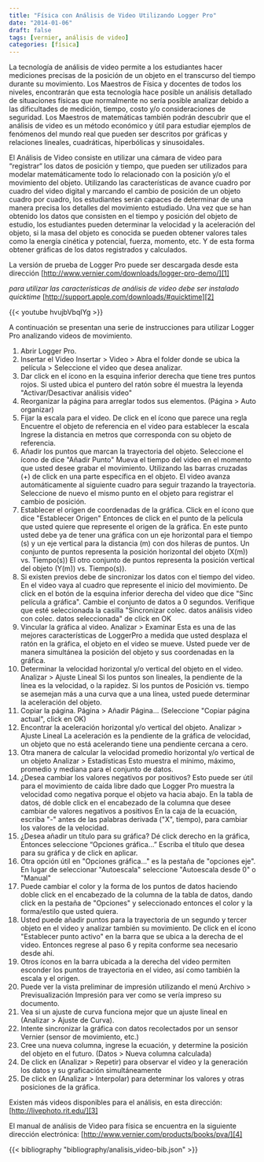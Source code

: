 ```yaml
---
title: "Física con Análisis de Video Utilizando Logger Pro"
date: "2014-01-06"
draft: false
tags: [vernier, análisis de video]
categories: [física]
---
```


La tecnología de análisis de video permite a los estudiantes hacer mediciones precisas de la posición de un objeto en el transcurso del tiempo durante su movimiento. Los Maestros de Física y docentes de todos los niveles, encontrarán que esta tecnología hace posible un análisis detallado de situaciones físicas que normalmente no sería posible analizar debido a las dificultades de medición, tiempo, costo y/o consideraciones de seguridad. Los Maestros de matemáticas también podrán descubrir que el análisis de video es un método económico y útil para estudiar ejemplos de fenómenos del mundo real que pueden ser descritos por gráficas y relaciones lineales, cuadráticas, hiperbólicas y sinusoidales.

El Análisis de Video consiste en utilizar una cámara de video para “registrar“ los datos de posición y tiempo, que pueden ser utilizados para modelar matemáticamente todo lo relacionado con la posición y/o el movimiento del objeto. Utilizando las características de avance cuadro por cuadro del video digital y marcando el cambio de posición de un objeto cuadro por cuadro, los estudiantes serán capaces de determinar de una manera precisa los detalles del movimiento estudiado. Una vez que se han obtenido los datos que consisten en el tiempo y posición del objeto de estudio, los estudiantes pueden determinar la velocidad y la aceleración del objeto, si la masa del objeto es conocida se pueden obtener valores tales como la energía cinética y potencial, fuerza, momento, etc. Y de esta forma obtener gráficas de los datos registrados y calculados.

La versión de prueba de Logger Pro puede ser descargada desde esta dirección
[http://www.vernier.com/downloads/logger-pro-demo/][1]

*para utilizar las características de análisis de video debe ser instalado quicktime*
[http://support.apple.com/downloads/#quicktime][2]

{{< youtube hvujbVbqIYg >}}

A continuación se presentan una serie de instrucciones para utilizar Logger Pro analizando videos de movimiento.

1. Abrir Logger Pro.
2. Insertar el Video
Insertar > Video > Abra el folder donde se ubica la película > Seleccione el video que
desea analizar.
3. Dar click en el ícono en la esquina inferior derecha que tiene tres puntos rojos.
Si usted ubica el puntero del ratón sobre él muestra la leyenda "Activar/Desactivar análisis
video"
4. Reorganizar la página para arreglar todos sus elementos.
(Página > Auto organizar)
5. Fijar la escala para el video.
De click en el ícono que parece una regla
Encuentre el objeto de referencia en el video para establecer la escala
Ingrese la distancia en metros que corresponda con su objeto de referencia.
6. Añadir los puntos que marcan la trayectoria del objeto.
Seleccione el ícono de dice "Añadir Punto"
Mueva el tiempo del video en el momento que usted desee grabar el movimiento.
Utilizando las barras cruzadas (+) de click en una parte específica en el objeto. El video
avanza automáticamente al siguiente cuadro para seguir trazando la trayectoria.
Seleccione de nuevo el mismo punto en el objeto para registrar el cambio de posición.
7. Establecer el origen de coordenadas de la gráfica.
Click en el ícono que dice "Establecer Origen"
Entonces de click en el punto de la película que usted quiere que represente el origen de la
gráfica.
En este punto usted debe ya de tener una gráfica con un eje horizontal para el
tiempo (s) y un eje vertical para la distancia (m) con dos hileras de puntos.
Un conjunto de puntos representa la posición horizontal del objeto (X(m)) vs. Tiempo(s))
El otro conjunto de puntos representa la posición vertical del objeto (Y(m)) vs. Tiempo(s)).
8. Si existen previos debe de sincronizar los datos con el tiempo del video.
En el video vaya al cuadro que represente el inicio del movimiento.
De click en el botón de la esquina inferior derecha del video que dice "Sinc película a
gráfica".
Cambie el conjunto de datos a 0 segundos. Verifique que esté seleccionada la
casilla "Sincronizar colec. datos análisis video con colec. datos seleccionada" de click en
OK
9. Vincular la gráfica al video.
Analizar > Examinar
Esta es una de las mejores características de LoggerPro a medida que usted
desplaza el ratón en la gráfica, el objeto en el video se mueve. Usted puede ver de
manera simultánea la posición del objeto y sus coordenadas en la gráfica.
10. Determinar la velocidad horizontal y/o vertical del objeto en el video.
Analizar > Ajuste Lineal
Si los puntos son lineales, la pendiente de la línea es la velocidad, o la rapidez.
Si los puntos de Posición vs. tiempo se asemejan más a una curva que a una línea, usted
puede determinar la aceleración del objeto.
11. Copiar la página.
Página > Añadir Página... (Seleccione "Copiar página actual", click en OK)
12. Encontrar la aceleración horizontal y/o vertical del objeto.
Analizar > Ajuste Lineal
La aceleración es la pendiente de la gráfica de velocidad, un objeto que no está acelerando
tiene una pendiente cercana a cero.
13. Otra manera de calcular la velocidad promedio horizontal y/o vertical de un objeto
Analizar > Estadísticas
Esto muestra el mínimo, máximo, promedio y mediana para el conjunto de datos.
14. ¿Desea cambiar los valores negativos por positivos? Esto puede ser útil para el
movimiento de caída libre dado que Logger Pro muestra la velocidad como negativa
porque el objeto va hacia abajo.
En la tabla de datos, dé doble click en el encabezado de la columna que desee cambiar de
valores negativos a positivos
En la caja de la ecuación, escriba "-" antes de las palabras derivada ("X", tiempo), para
cambiar los valores de la velocidad.
15. ¿Desea añadir un título para su gráfica?
Dé click derecho en la gráfica, Entonces seleccione “Opciones gráfica...” Escriba el título
que desea para su gráfica y de click en aplicar.
16. Otra opción útil en "Opciones gráfica..." es la pestaña de "opciones eje". En lugar de
seleccionar "Autoescala" seleccione "Autoescala desde 0" o "Manual"
17. Puede cambiar el color y la forma de los puntos de datos haciendo doble click en el
encabezado de la columna de la tabla de datos, dando click en la pestaña de "Opciones" y
seleccionado entonces el color y la forma/estilo que usted quiera.
18. Usted puede añadir puntos para la trayectoria de un segundo y tercer objeto en el video y
analizar también su movimiento. De click en el ícono "Establecer punto activo" en la barra
que se ubica a la derecha de el video. Entonces regrese al paso 6 y repita conforme sea
necesario desde ahi.
19. Otros íconos en la barra ubicada a la derecha del video permiten esconder los puntos de
trayectoria en el video, así como también la escala y el origen.
20. Puede ver la vista preliminar de impresión utilizando el menú Archivo > Previsualización
Impresión para ver como se vería impreso su documento.
21. Vea si un ajuste de curva funciona mejor que un ajuste lineal en (Analizar > Ajuste de
Curva).
22. Intente sincronizar la gráfica con datos recolectados por un sensor Vernier (sensor de
movimiento, etc.)
23. Cree una nueva columna, ingrese la ecuación, y determine la posición del objeto en el
futuro. (Datos > Nueva columna calculada)
24. De click en (Analizar > Repetir) para observar el video y la generación los datos y su
graficación simultáneamente
25. De click en (Analizar > Interpolar) para determinar los valores y otras posiciones de la
gráfica.

Existen más videos disponibles para el análisis, en esta dirección:
[http://livephoto.rit.edu/][3]

El manual de análisis de Video para física se encuentra en la siguiente dirección electrónica:
[http://www.vernier.com/products/books/pva/][4]

[1]: http://www.vernier.com/downloads/logger-pro-demo/
[2]: http://support.apple.com/downloads/#quicktime
[3]: http://livephoto.rit.edu/
[4]: http://www.vernier.com/products/books/pva/

{{< bibliography "bibliography/analisis_video-bib.json" >}}
